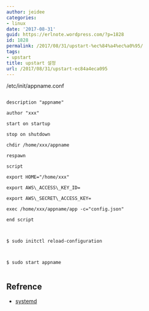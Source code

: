 ```yaml
---
author: jeidee
categories:
- linux
date: '2017-08-31'
guid: https://erlnote.wordpress.com/?p=1828
id: 1828
permalink: /2017/08/31/upstart-%ec%84%a4%ec%a0%95/
tags:
- upstart
title: upstart 설정
url: /2017/08/31/upstart-ec84a4eca095
---
```


/etc/init/appname.conf

```
  
description "appname"
  
author "xxx"

start on startup
  
stop on shutdown

chdir /home/xxx/appname
  
respawn

script
      
export HOME="/home/xxx"
      
export AWS\_ACCESS\_KEY_ID=
      
export AWS\_SECRET\_ACCESS_KEY=
      
exec /home/xxx/appname/app -c="config.json"
  
end script
  
```

```
  
$ sudo initctl reload-configuration
  
```

```
  
$ sudo start appname
  
```

## Refrence

* [systemd](https://www.npteam.net/963)